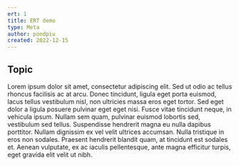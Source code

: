 ```yaml
---
ert: 1
title: ERT demo
type: Meta
author: pondpiu
created: 2022-12-15
---
```


## Topic

Lorem ipsum dolor sit amet, consectetur adipiscing elit. Sed ut odio ac tellus rhoncus facilisis ac at arcu. Donec tincidunt, ligula eget porta euismod, lacus tellus vestibulum nisl, non ultricies massa eros eget tortor. Sed eget dolor a ligula posuere pulvinar eget eget nisi. Fusce vitae tincidunt neque, in vehicula ipsum. Nullam sem quam, pulvinar euismod lobortis sed, vestibulum sed tellus. Suspendisse hendrerit magna eu nulla dapibus porttitor. Nullam dignissim ex vel velit ultrices accumsan. Nulla tristique in eros non sodales. Praesent hendrerit blandit quam, at tincidunt est sodales et. Aenean vulputate, ex ac iaculis pellentesque, ante magna efficitur turpis, eget gravida elit velit ut nibh.
